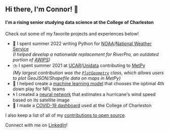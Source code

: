 ## Hi there, I'm Connor! 👋

#### I'm a rising senior studying data science at the College of Charleston

Check out some of my favorite projects and experiences below!

- 🌊 I spent summer 2022 writing Python for [NOAA](https://www.noaa.gov/)/[National Weather Service](https://www.weather.gov/)<br/>_(I helped develop a nationwide replacement for RiverPro, an outdated portion of [AWIPS](https://en.wikipedia.org/wiki/Advanced_Weather_Interactive_Processing_System))_
- ⛈️ I spent summer 2021 at [UCAR](https://www.ucar.edu/)/[Unidata](https://github.com/Unidata) contributing to [MetPy](https://github.com/Unidata/MetPy)<br/>_(My largest contribution was the [`PlotGeometry`](https://gist.github.com/23ccozad/8c5ee73731c466be2ed00817aabd792d) class, which allows users to plot GeoJSON/Shapefile data on maps in MetPy)_
- 🏈 I helped create a [machine learning model](https://github.com/23ccozad/nfl-4th-down-ml-model) that chooses the optimal 4th down play for NFL teams
- 🌀 I created a [neural network](https://github.com/23ccozad/hurricane-wind-speed-cnn) that estimates a hurricane's wind speed based on its satellite image
- 🦠 I made a [COVID-19 dashboard](https://github.com/23ccozad/covid19-edutrack-cofc) used at the College of Charleston

I also keep a list of all of my [contributions to open source](https://github.com/23ccozad/23ccozad/blob/main/contributions.md).

Connect with me on <a href='https://www.linkedin.com/in/connor-cozad/' target='_blank'>LinkedIn</a>!
